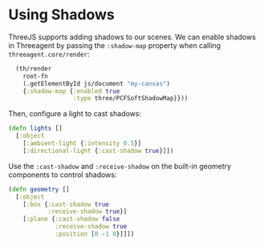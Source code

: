 # Using Shadows

ThreeJS supports adding shadows to our scenes. We can enable shadows in Threeagent by passing the
`:shadow-map` property when calling `threeagent.core/render`:

```clojure
  (th/render
    root-fn
    (.getElementById js/document "my-canvas")
    {:shadow-map {:enabled true
                  :type three/PCFSoftShadowMap}}))
```

Then, configure a light to cast shadows:
```clojure
(defn lights []
  [:object
    [:ambient-light {:intensity 0.5}]
    [:directional-light {:cast-shadow true}]])
```

Use the `:cast-shadow` and `:receive-shadow` on the built-in geometry components to control shadows:
```clojure
(defn geometry []
  [:object
    [:box {:cast-shadow true
           :receive-shadow true}]
    [:plane {:cast-shadow false
             :receive-shadow true
             :position [0 -1 0}]]])
```
